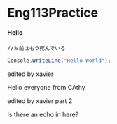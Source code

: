 # Eng113Practice
#### Hello

`//お前はもう死んでいる`

```csharp
Console.WriteLine("Hello World");
```

edited by xavier

Hello everyone from CAthy

edited by xavier part 2

Is there an echo in here?

